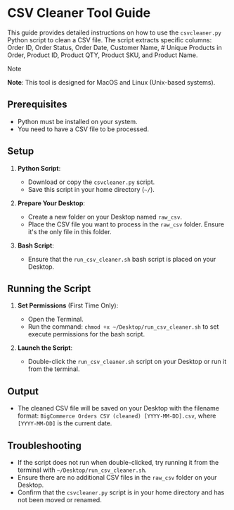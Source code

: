 # CSV Cleaner Tool Guide

This guide provides detailed instructions on how to use the `csvcleaner.py` Python script to clean a CSV file. The script extracts specific columns: Order ID, Order Status, Order Date, Customer Name, # Unique Products in Order, Product ID, Product QTY, Product SKU, and Product Name.
> [!NOTE] 
> **Note**: This tool is designed for MacOS and Linux (Unix-based systems).

## Prerequisites

- Python must be installed on your system.
- You need to have a CSV file to be processed.

## Setup

1. **Python Script**: 
   - Download or copy the `csvcleaner.py` script.
   - Save this script in your home directory (`~/`).

2. **Prepare Your Desktop**:
   - Create a new folder on your Desktop named `raw_csv`.
   - Place the CSV file you want to process in the `raw_csv` folder. Ensure it's the only file in this folder.

3. **Bash Script**:
   - Ensure that the `run_csv_cleaner.sh` bash script is placed on your Desktop.

## Running the Script

1. **Set Permissions** (First Time Only): 
   - Open the Terminal.
   - Run the command: `chmod +x ~/Desktop/run_csv_cleaner.sh` to set execute permissions for the bash script.

2. **Launch the Script**: 
   - Double-click the `run_csv_cleaner.sh` script on your Desktop or run it from the terminal.

## Output

- The cleaned CSV file will be saved on your Desktop with the filename format: `BigCommerce Orders CSV (cleaned) [YYYY-MM-DD].csv`, where `[YYYY-MM-DD]` is the current date.

## Troubleshooting

- If the script does not run when double-clicked, try running it from the terminal with `~/Desktop/run_csv_cleaner.sh`.
- Ensure there are no additional CSV files in the `raw_csv` folder on your Desktop.
- Confirm that the `csvcleaner.py` script is in your home directory and has not been moved or renamed.
